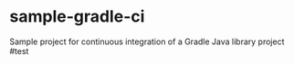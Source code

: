 # sample-gradle-ci
Sample project for continuous integration of a Gradle Java library project
#test
